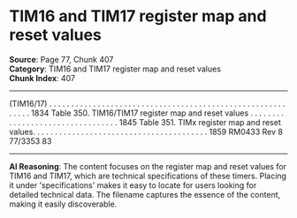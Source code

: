 # TIM16 and TIM17 register map and reset values

**Source**: Page 77, Chunk 407  
**Category**: TIM16 and TIM17 register map and reset values  
**Chunk Index**: 407

---

(TIM16/17) . . . . . . . . . . . . . . . . . . . . . . . . . . . . . . . . . . . . . . . . . . . . . . . . . . . . . . . . . . . 1834
Table 350. TIM16/TIM17 register map and reset values . . . . . . . . . . . . . . . . . . . . . . . . . . . . . . . . . 1845
Table 351. TIMx register map and reset values. . . . . . . . . . . . . . . . . . . . . . . . . . . . . . . . . . . . . . . . 1859
RM0433 Rev 8 77/3353
83

---

**AI Reasoning**: The content focuses on the register map and reset values for TIM16 and TIM17, which are technical specifications of these timers. Placing it under 'specifications' makes it easy to locate for users looking for detailed technical data. The filename captures the essence of the content, making it easily discoverable.
